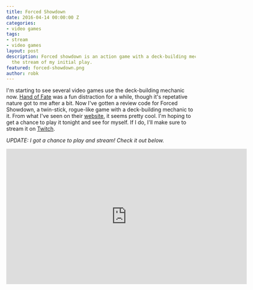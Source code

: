 ```yaml
---
title: Forced Showdown
date: 2016-04-14 00:00:00 Z
categories:
- video games
tags:
- stream
- video games
layout: post
description: Forced showdown is an action game with a deck-building mechanic. Checkout
  the stream of my initial play.
featured: forced-showdown.png
author: robk
---
```


I'm starting to see several video games use the deck-building mechanic now. [Hand of Fate](http://www.purplepawn.com/2014/08/second-lookhand-of-fate/) was a fun distraction for a while, though it's repetative nature got to me after a bit. Now I've gotten a review code for Forced Showdown, a twin-stick, rogue-like game with a deck-building mechanic to it. From what I've seen on their [website](http://forcedshowdown.com/), it seems pretty cool. I'm hoping to get a chance to play it tonight and see for myself. If I do, I'll make sure to stream it on [Twitch](http://twitch.tv/rkalajian).

*UPDATE: I got a chance to play and stream! Check it out below.*

<center><iframe width="640" height="360" src="https://www.youtube.com/embed/1Ow2i7acYQM" frameborder="0" allowfullscreen></iframe></center>
